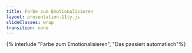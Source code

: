```yaml
---
title: Farbe zum Emotionalisieren
layout: presentation.11ty.js
slideClasses: wrap
transition: none
---
```


{% interlude "Farbe zum Emotionalisieren", "Das passiert automatisch"%}
